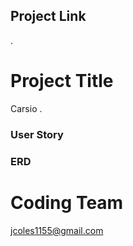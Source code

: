 ## Project Link

.

# Project Title

Carsio .

### User Story

### ERD

# Coding Team

jcoles1155@gmail.com
